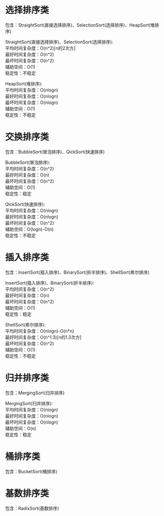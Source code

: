 # 选择排序类   
包含：StraightSort(直接选择排序)、SelectionSort(选择排序)、HeapSort(堆排序)  
  
StraightSort(直接选择排序)、SelectionSort(选择排序):    
平均时间复杂度：O(n^2)[n的2次方]   
最好时间复杂度：O(n^2)  
最坏时间复杂度：O(n^2)  
辅助空间：O(1)  
稳定性：不稳定  
  
HeapSort(堆排序):    
平均时间复杂度：O(nlogn)  
最好时间复杂度：O(nlogn)  
最坏时间复杂度：O(nlogn)  
辅助空间：O(1)  
稳定性：不稳定  
  
   
#  交换排序类    
包含：BubbleSort(冒泡排序)、QickSort(快速排序)  
  
BubbleSort(冒泡排序):  
平均时间复杂度：O(n^2)  
最好时间复杂度：O(n)  
最坏时间复杂度：O(n^2)  
辅助空间：O(1)  
稳定性：稳定  
  
QickSort(快速排序):  
平均时间复杂度：O(nlogn)  
最好时间复杂度：O(nlogn)  
最坏时间复杂度：O(n^2)  
辅助空间：O(logn)-O(n)  
稳定性：不稳定  
  
    
#  插入排序类  
包含：InsertSort(插入排序)、BinarySort(折半排序)、ShellSort(希尔排序)  
  
InsertSort(插入排序)、BinarySort(折半排序):  
平均时间复杂度：O(n^2)  
最好时间复杂度：O(n)  
最坏时间复杂度：O(n^2)  
辅助空间：O(1)  
稳定性：稳定  
  
ShellSort(希尔排序):    
平均时间复杂度：O(nlogn)-O(n*n)  
最好时间复杂度：O(n^1.3)[n的1.3次方]  
最坏时间复杂度：O(n^2)  
辅助空间：O(1)  
稳定性：不稳定  
  
  
#  归并排序类    
包含：MergingSort(归并排序)  
  
MergingSort(归并排序):  
平均时间复杂度：O(nlogn)  
最好时间复杂度：O(nlogn)  
最坏时间复杂度：O(nlogn)  
辅助空间：O(n)  
稳定性：稳定  
  
  
#  桶排序类    
包含：BucketSort(桶排序)    
     
    
#  基数排序类    
包含：RadixSort(基数排序)  